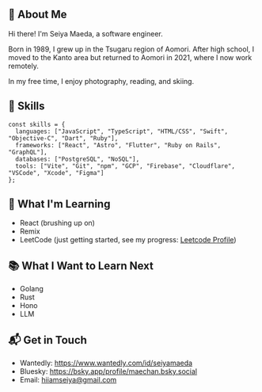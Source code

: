## 🚀 About Me
Hi there! I'm Seiya Maeda, a software engineer.

Born in 1989, I grew up in the Tsugaru region of Aomori. After high school, I moved to the Kanto area but returned to Aomori in 2021, where I now work remotely.

In my free time, I enjoy photography, reading, and skiing.

## 🔧 Skills

```
const skills = {
  languages: ["JavaScript", "TypeScript", "HTML/CSS", "Swift", "Objective-C", "Dart", "Ruby"],
  frameworks: ["React", "Astro", "Flutter", "Ruby on Rails", "GraphQL"],
  databases: ["PostgreSQL", "NoSQL"],
  tools: ["Vite", "Git", "npm", "GCP", "Firebase", "Cloudflare", "VSCode", "Xcode", "Figma"]
};
```

## 🌱 What I'm Learning
- React (brushing up on)
- Remix
- LeetCode (just getting started, see my progress: [Leetcode Profile](https://leetcode.com/u/maecha))

## 📚 What I Want to Learn Next
- Golang
- Rust
- Hono
- LLM

## 📬 Get in Touch
- Wantedly: https://www.wantedly.com/id/seiyamaeda
- Bluesky: https://bsky.app/profile/maechan.bsky.social
- Email: hiiamseiya@gmail.com

<!--
**maecha/maecha** is a ✨ _special_ ✨ repository because its `README.md` (this file) appears on your GitHub profile.

Here are some ideas to get you started:

- 🔭 I’m currently working on ...
- 🌱 I’m currently learning ...
- 👯 I’m looking to collaborate on ...
- 🤔 I’m looking for help with ...
- 💬 Ask me about ...
- 📫 How to reach me: ...
- 😄 Pronouns: ...
- ⚡ Fun fact: ...
-->
